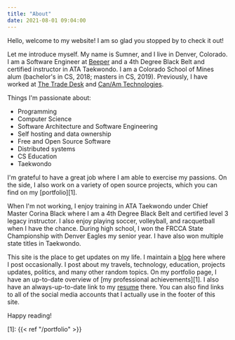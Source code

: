 ```yaml
---
title: "About"
date: 2021-08-01 09:04:00
---
```


Hello, welcome to my website! I am so glad you stopped by to check it out!

Let me introduce myself. My name is Sumner, and I live in Denver, Colorado. I am
a Software Engineer at [Beeper](https://beeper.com/) and a 4th Degree Black Belt
and certified instructor in ATA Taekwondo. I am a Colorado School of Mines alum
(bachelor's in CS, 2018; masters in CS, 2019). Previously, I have worked at
[The Trade Desk](https://thetradedesk.com) and
[Can/Am Technologies](https://canamtechnologies.com/).

Things I'm passionate about:

- Programming
- Computer Science
- Software Architecture and Software Engineering
- Self hosting and data ownership
- Free and Open Source Software
- Distributed systems
- CS Education
- Taekwondo

I'm grateful to have a great job where I am able to exercise my passions. On the
side, I also work on a variety of open source projects, which you can find on my
[portfolio][1].

When I'm not working, I enjoy training in ATA Taekwondo under Chief Master
Corina Black where I am a 4th Degree Black Belt and certified level 3 legacy
instructor. I also enjoy playing soccer, volleyball, and racquetball when I have
the chance. During high school, I won the FRCCA State Championship with Denver
Eagles my senior year. I have also won multiple state titles in Taekwondo.

This site is the place to get updates on my life. I maintain a [blog](/) here
where I post occasionally. I post about my travels, technology, education,
projects updates, politics, and many other random topics. On my portfolio page,
I have an up-to-date overview of [my professional achievements][1]. I also have
an always-up-to-date link to my [resume](/portfolio/resume.pdf) there. You can
also find links to all of the social media accounts that I actually use in the
footer of this site.

Happy reading!

[1]: {{< ref "/portfolio" >}}

